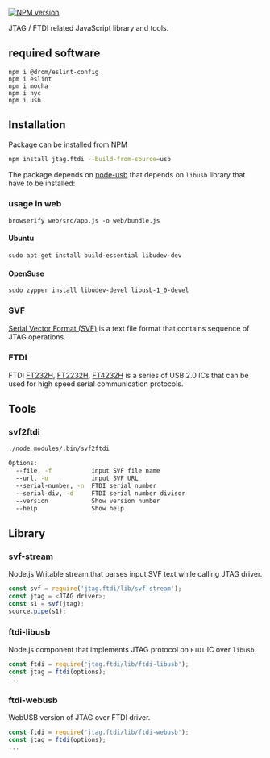 [![NPM version](https://img.shields.io/npm/v/jtag.ftdi.siglabs.svg)](https://www.npmjs.org/package/jtag.ftdi.siglabs)

JTAG / FTDI related JavaScript library and tools.

## required software 
```
npm i @drom/eslint-config
npm i eslint
npm i mocha
npm i nyc
npm i usb
```

## Installation

Package can be installed from NPM

```sh
npm install jtag.ftdi --build-from-source=usb
```

The package depends on [node-usb](https://github.com/tessel/node-usb) that depends on `libusb` library that have to be installed:

### usage in web
```
browserify web/src/app.js -o web/bundle.js
```
#### Ubuntu
```
sudo apt-get install build-essential libudev-dev
```

#### OpenSuse
```
sudo zypper install libudev-devel libusb-1_0-devel
```

### SVF

[Serial Vector Format (SVF)](https://en.wikipedia.org/wiki/Serial_Vector_Format) is a text file format that contains sequence of JTAG operations.

### FTDI

FTDI
[FT232H](http://www.ftdichip.com/Products/ICs/FT232H.htm),
[FT2232H](http://www.ftdichip.com/Products/ICs/FT2232H.html),
[FT4232H](http://www.ftdichip.com/Products/ICs/FT4232H.htm)
is a series of USB 2.0 ICs that can be used for high speed serial communication protocols.

## Tools

### svf2ftdi

```sh
./node_modules/.bin/svf2ftdi

Options:
  --file, -f           input SVF file name                              [string]
  --url, -u            input SVF URL                                    [string]
  --serial-number, -n  FTDI serial number                               [string]
  --serial-div, -d     FTDI serial number divisor                       [string]
  --version            Show version number                             [boolean]
  --help               Show help                                       [boolean]
```

## Library

### svf-stream

Node.js Writable stream that parses input SVF text while calling JTAG driver.

```js
const svf = require('jtag.ftdi/lib/svf-stream');
const jtag = <JTAG driver>;
const s1 = svf(jtag);
source.pipe(s1);
```

### ftdi-libusb

Node.js component that implements JTAG protocol on `FTDI` IC over `libusb`.

```js
const ftdi = require('jtag.ftdi/lib/ftdi-libusb');
const jtag = ftdi(options);
...
```

### ftdi-webusb

WebUSB version of JTAG over FTDI driver.

```js
const ftdi = require('jtag.ftdi/lib/ftdi-webusb');
const jtag = ftdi(options);
...
```
